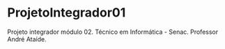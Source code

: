 # ProjetoIntegrador01
Projeto integrador módulo 02. Técnico em Informática - Senac. Professor André Ataíde.

